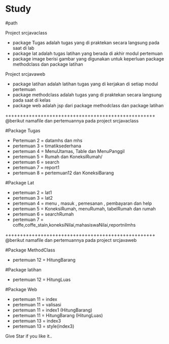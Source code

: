 # Study

#path

Project srcjavaclass

- package Tugas adalah tugas yang di praktekan secara langsung pada saat di lab
- package lat adalah tugas latihan yang berada di akhir modul pertemuan
- package image berisi gambar yang digunakan untuk keperluan package methodclass dan package latihan

Project srcjavaweb

- package latihan adalah latihan tugas yang di kerjakan di setiap modul pertemuan
- package methodclass adalah tugas yang di praktekan secara langsung pada saat di kelas
- package web adalah jsp dari package methodclass dan package latihan

+++++++++++++++++++++++++++++++++++++++++++++++++++
@berikut namafile dan pertemuannya pada project srcjavaclass

#Package Tugas

- Pertemuan 2 = datamhs dan mhs
- pertemuan 3 = timatiksederhana
- pertemuan 4 = MenuUtamas, Table dan MenuPanggil
- pertemuan 5 = Rumah dan KoneksiRumah/
- pertemuan 6 = search
- pertemuan 7 = report1
- pertemuan 8 = pertemuan12 dan KoneksiBarang

#Package Lat

- pertemuan 2 = lat1
- pertemuan 3 = lat2
- pertemuan 4 = menu , masuk , pemesanan , pembayaran dan help
- pertemuan 5 = KoneksiRumah, menuRumah, tabelRumah dan rumah
- pertemuan 6 = searchRumah
- pertemuan 7 = coffe,coffe_stain,koneksiNilai,mahasiswaNilai,reportnilmhs

+++++++++++++++++++++++++++++++++++++++++++++++++++
@berikut namafile dan pertemuannya pada project srcjavaweb

#Package MethodClass

- pertemuan 12 = HitungBarang

#Package latihan

- pertemuan 12 = HitungLuas

#Package Web

- pertemuan 11 = index
- pertemuan 11 = valisasi
- pertemuan 11 = index1 (HitungBarang)
- pertemuan 11 = HitungBarang (HitungLuas)
- pertemuan 13 = index3
- pertemuan 13 = style(index3)

Give Star if you like it..
